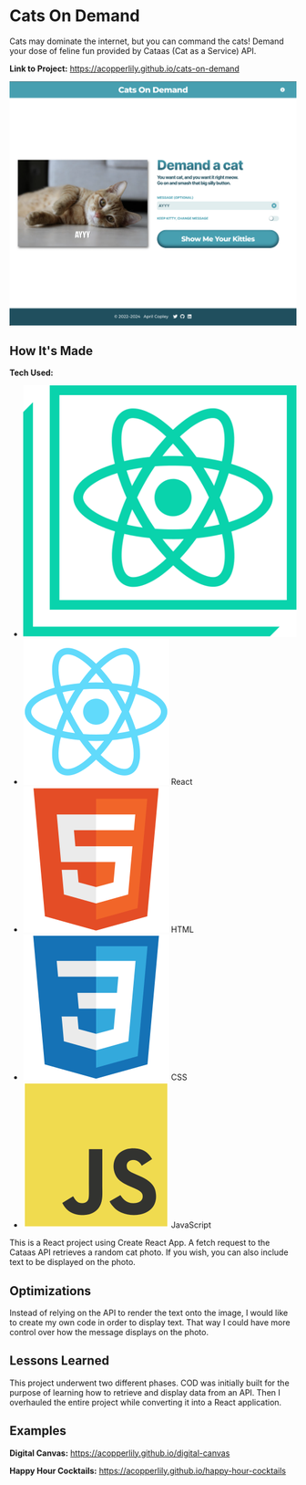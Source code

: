 # Cats On Demand
Cats may dominate the internet, but you can command the cats! Demand your dose of feline fun provided by Cataas (Cat as a Service) API.

**Link to Project:** https://acopperlily.github.io/cats-on-demand

![Screenshot of Cats On Demand website](https://raw.githubusercontent.com/acopperlily/cats-on-demand/main/public/main-preview.png)


## How It's Made

**Tech Used:** 
- ![cra](./src/icons/cra.svg)
- ![react](./src/icons/react.svg) React
- ![html](./src/icons/html.svg) HTML
- ![css](./src/icons/css.svg) CSS
- ![javascript](./src/icons/javascript.svg) JavaScript

This is a React project using Create React App. A fetch request to the Cataas API retrieves a random cat photo. If you wish, you can also include text to be displayed on the photo.

## Optimizations

Instead of relying on the API to render the text onto the image, I would like to create my own code in order to display text. That way I could have more control over how the message displays on the photo.

## Lessons Learned

This project underwent two different phases. COD was initially built for the purpose of learning how to retrieve and display data from an API. Then I overhauled the entire project while converting it into a React application.

## Examples

**Digital Canvas:** https://acopperlily.github.io/digital-canvas

**Happy Hour Cocktails:** https://acopperlily.github.io/happy-hour-cocktails
